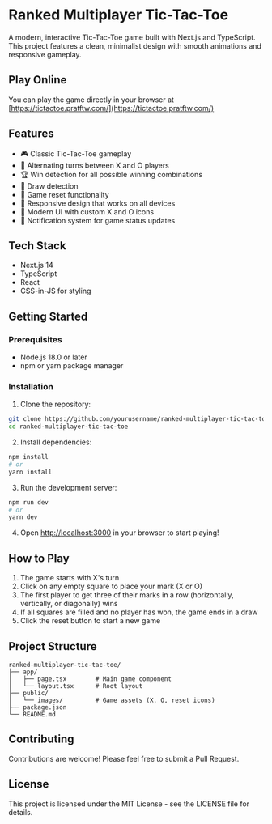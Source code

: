 # Ranked Multiplayer Tic-Tac-Toe

A modern, interactive Tic-Tac-Toe game built with Next.js and TypeScript. This project features a clean, minimalist design with smooth animations and responsive gameplay.

## Play Online

You can play the game directly in your browser at [https://tictactoe.pratftw.com/](https://tictactoe.pratftw.com/)

## Features

- 🎮 Classic Tic-Tac-Toe gameplay
- 🎯 Alternating turns between X and O players
- 🏆 Win detection for all possible winning combinations
- 🤝 Draw detection
- 🔄 Game reset functionality
- 📱 Responsive design that works on all devices
- 🎨 Modern UI with custom X and O icons
- 🔔 Notification system for game status updates

## Tech Stack

- Next.js 14
- TypeScript
- React
- CSS-in-JS for styling

## Getting Started

### Prerequisites

- Node.js 18.0 or later
- npm or yarn package manager

### Installation

1. Clone the repository:
```bash
git clone https://github.com/yourusername/ranked-multiplayer-tic-tac-toe.git
cd ranked-multiplayer-tic-tac-toe
```

2. Install dependencies:
```bash
npm install
# or
yarn install
```

3. Run the development server:
```bash
npm run dev
# or
yarn dev
```

4. Open [http://localhost:3000](http://localhost:3000) in your browser to start playing!

## How to Play

1. The game starts with X's turn
2. Click on any empty square to place your mark (X or O)
3. The first player to get three of their marks in a row (horizontally, vertically, or diagonally) wins
4. If all squares are filled and no player has won, the game ends in a draw
5. Click the reset button to start a new game

## Project Structure

```
ranked-multiplayer-tic-tac-toe/
├── app/
│   ├── page.tsx        # Main game component
│   └── layout.tsx      # Root layout
├── public/
│   └── images/         # Game assets (X, O, reset icons)
├── package.json
└── README.md
```

## Contributing

Contributions are welcome! Please feel free to submit a Pull Request.

## License

This project is licensed under the MIT License - see the LICENSE file for details. 